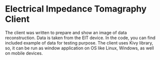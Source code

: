# Electrical Impedance Tomagraphy Client
The client was written to prepare and show an image of data reconstruction. Data is taken from the EIT device. In the code, you can find included example of data for testing purpose. The client uses Kivy library, so, it can be run as window application on OS like Linux, Windows, as well on mobile devices. 
